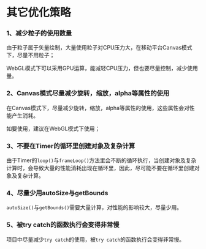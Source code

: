 # 其它优化策略

### 1、减少粒子的使用数量

由于粒子属于矢量绘制，大量使用粒子对CPU压力大，在移动平台Canvas模式下，尽量不用粒子；

WebGL模式下可以采用GPU运算，能减轻CPU压力，但也要尽量控制，减少使用量。



### 2、Canvas模式尽量减少旋转，缩放，alpha等属性的使用

在Canvas模式下，尽量减少旋转，缩放，alpha等属性的使用，这些属性会对性能产生消耗。

如要使用，建议在WebGL模式下使用；



### 3、不要在Timer的循环里创建对象及复杂计算

由于Timer的`loop()`与`frameLoop()`方法里会不断的循环执行，当创建对象及复杂计算时，会导致大量的性能消耗出现在循环里，因此，尽可能不要在循环里创建对象及复杂计算。



### 4、尽量少用autoSize与getBounds

`autoSize()`与`getBounds()`需要大量计算，对性能的影响较大，尽量少用。



### 5、被try catch的函数执行会变得非常慢

项目中尽量减少`try catch`的使用，被`try catch`的函数执行会变得非常慢。

 
